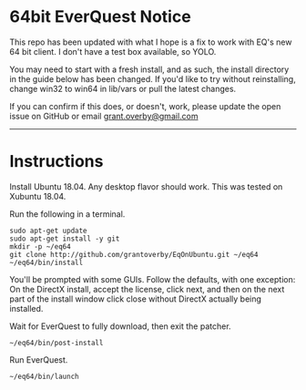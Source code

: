 # 64bit EverQuest Notice

This repo has been updated with what I hope is a fix to work with EQ's new 64 bit client. I don't have a test box available, so YOLO.

You may need to start with a fresh install, and as such, the install directory in the guide below has been changed. If you'd like to try without reinstalling, change win32 to win64 in lib/vars or pull the latest changes.

If you can confirm if this does, or doesn't, work, please update the open issue on GitHub or email grant.overby@gmail.com

---

# Instructions

Install Ubuntu 18.04. Any desktop flavor should work. This was tested on Xubuntu 18.04.

Run the following in a terminal.

    sudo apt-get update
    sudo apt-get install -y git
    mkdir -p ~/eq64
    git clone http://github.com/grantoverby/EqOnUbuntu.git ~/eq64
    ~/eq64/bin/install

You'll be prompted with some GUIs. Follow the defaults, with one exception: On the DirectX install, accept the license, click next, and then on the next part of the install window click close without DirectX actually being installed.

Wait for EverQuest to fully download, then exit the patcher.

    ~/eq64/bin/post-install

Run EverQuest.

    ~/eq64/bin/launch
